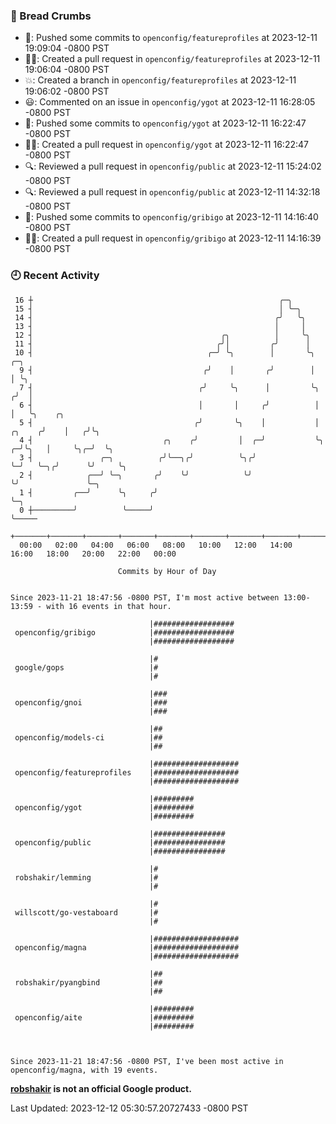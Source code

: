### 🍞 Bread Crumbs

 * 🚢: Pushed some commits to `openconfig/featureprofiles` at 2023-12-11 19:09:04 -0800 PST
 * ✍🏼: Created a pull request in `openconfig/featureprofiles` at 2023-12-11 19:06:04 -0800 PST
 * 💥: Created a branch in `openconfig/featureprofiles` at 2023-12-11 19:06:02 -0800 PST
 * 😃: Commented on an issue in `openconfig/ygot` at 2023-12-11 16:28:05 -0800 PST
 * 🚢: Pushed some commits to `openconfig/ygot` at 2023-12-11 16:22:47 -0800 PST
 * ✍🏼: Created a pull request in `openconfig/ygot` at 2023-12-11 16:22:47 -0800 PST
 * 🔍: Reviewed a pull request in  `openconfig/public` at 2023-12-11 15:24:02 -0800 PST
 * 🔍: Reviewed a pull request in  `openconfig/public` at 2023-12-11 14:32:18 -0800 PST
 * 🚢: Pushed some commits to `openconfig/gribigo` at 2023-12-11 14:16:40 -0800 PST
 * ✍🏼: Created a pull request in `openconfig/gribigo` at 2023-12-11 14:16:39 -0800 PST

### 🕘 Recent Activity
```
 16 ┼                                                       ╭─╮
 15 ┤                                                       │ ╰─╮
 14 ┤                                                      ╭╯   ╰╮
 13 ┤                                                      │     │
 12 ┤                                          ╭╮          │     ╰╮
 11 ┤                                         ╭╯│         ╭╯      │
 10 ┤                                       ╭─╯ ╰╮        │       ╰╮             ╭─╮
  9 ┤                                      ╭╯    │       ╭╯        │             │ ╰╮
  7 ┤                                     ╭╯     ╰╮      │         ╰╮           ╭╯  │
  6 ┤                                     │       │     ╭╯          │           │   ╰╮    ╭╮
  5 ┤                                    ╭╯       ╰╮    │           │    ╭╮    ╭╯    │   ╭╯╰╮
  4 ┤                             ╭╮    ╭╯         │  ╭─╯           ╰╮ ╭─╯╰╮   │     ╰╮╭─╯  ╰╮
  3 ┤               ╭─╮          ╭╯╰──╮╭╯          ╰╮╭╯              ╰─╯   ╰─╮╭╯      ╰╯     ╰╮
  2 ┤            ╭──╯ ╰─╮       ╭╯    ╰╯            ╰╯                       ╰╯               ╰─╮
  1 ┤         ╭──╯      ╰╮     ╭╯                                                               ╰─╮
  0 ┼─────────╯          ╰─────╯                                                                  ╰─────
    +───────+───────+───────+───────+───────+───────+───────+───────+───────+───────+───────+───────+────
  00:00   02:00   04:00   06:00   08:00   10:00   12:00   14:00   16:00   18:00   20:00   22:00   00:00   

						Commits by Hour of Day


Since 2023-11-21 18:47:56 -0800 PST, I'm most active between 13:00-13:59 - with 16 events in that hour.

```



```
                               |##################
 openconfig/gribigo            |##################
                               |##################

                               |#
 google/gops                   |#
                               |#

                               |###
 openconfig/gnoi               |###
                               |###

                               |##
 openconfig/models-ci          |##
                               |##

                               |###################
 openconfig/featureprofiles    |###################
                               |###################

                               |#########
 openconfig/ygot               |#########
                               |#########

                               |################
 openconfig/public             |################
                               |################

                               |#
 robshakir/lemming             |#
                               |#

                               |#
 willscott/go-vestaboard       |#
                               |#

                               |###################
 openconfig/magna              |###################
                               |###################

                               |##
 robshakir/pyangbind           |##
                               |##

                               |#########
 openconfig/aite               |#########
                               |#########



Since 2023-11-21 18:47:56 -0800 PST, I've been most active in openconfig/magna, with 19 events.

```
**[robshakir](mailto:robjs@google.com) is not an official Google product.**  


Last Updated: 2023-12-12 05:30:57.20727433 -0800 PST
